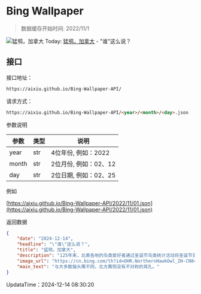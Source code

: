 # Bing Wallpaper

> 数据缓存开始时间: 2022/11/1

![猛鸮，加拿大](https://cn.bing.com/th?id=OHR.NorthernHawkOwl_ZH-CN8408027305_1920x1080.webp)
Today: [猛鸮，加拿大](https://cn.bing.com/th?id=OHR.NorthernHawkOwl_ZH-CN8408027305_1920x1080.webp) - "谁"这么说？

## 接口

接口地址：

```html
https://aixiu.github.io/Bing-Wallpaper-API/
```

请求方式：

```html
https://aixiu.github.io/Bing-Wallpaper-API/<year>/<month>/<day>.json
```

参数说明

| 参数 | 类型 | 说明 |
| - | - | - |
| year | str | 4位年份, 例如：2022 |
| month | str | 2位月份, 例如：02、12 |
| day | str | 2位日期, 例如：02、25 |

例如

[https://aixiu.github.io/Bing-Wallpaper-API/2022/11/01.json](https://aixiu.github.io/Bing-Wallpaper-API/2022/11/01.json)

返回数据

```json
{
    "date": "2024-12-14",
    "headline": "\"谁\"这么说？",
    "title": "猛鸮，加拿大",
    "description": "125年来，北美各地的鸟类爱好者通过圣诞节鸟类统计活动将圣诞节变成了一个充满节日气氛的“羽毛盛会”。这项一年一度的活动由鸟类学家弗兰克·查普曼创立，该活动用望远镜取代猎枪，将传统的节日狩猎聚会变成了一种环保的活动。从那时起，它就成了世界上持续时间最长的公民科学项目之一。每年12月14日至1月5日，不同年龄、不同观鸟水平的志愿者都会聚集在一起，在指定的“圆圈”区域进行调查。每个圆圈的直径为15英里，参与者会统计他们在圆圈内看到或听到的每一只鸟。这个统计结果是鸟类多样性的巨大缩影，每年会从2,500多个地点收集数据。这是一项追踪鸟类种群变化的严肃工作，为致力于保护脆弱物种的科学家提供了宝贵的数据。",
    "image_url": "https://cn.bing.com/th?id=OHR.NorthernHawkOwl_ZH-CN8408027305_1920x1080.webp",
    "main_text": "与大多数猫头鹰不同，北方鹰鸮没有不对称的耳孔。"
}
```

UpdataTime：2024-12-14 08:30:20
